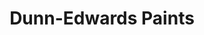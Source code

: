 ---
title: "Dunn-Edwards Paints"
url: /phoenix/dunn-edwards-paints-south-67th-avenue/
shop: paint
---